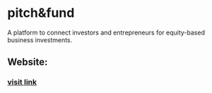 # pitch&fund
A platform to connect investors and entrepreneurs for equity-based business investments.
## Website:
### [visit link](https://pitchnfund.herokuapp.com/)
